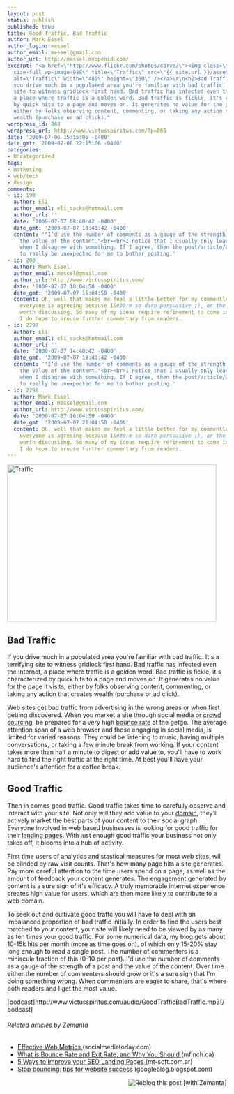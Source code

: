 ```yaml
---
layout: post
status: publish
published: true
title: Good Traffic, Bad Traffic
author: Mark Essel
author_login: messel
author_email: messel@gmail.com
author_url: http://messel.myopenid.com/
excerpt: "<a href=\"http://www.flickr.com/photos/carve/\"><img class=\"aligncenter
  size-full wp-image-988\" title=\"Traffic\" src=\"{{ site.url }}/assets/2009/07/Traffic.jpg\"
  alt=\"Traffic\" width=\"480\" height=\"360\" /></a>\r\n<h2>Bad Traffic</h2>\r\nIf
  you drive much in a populated area you're familiar with bad traffic. It's a terrifying
  site to witness gridlock first hand. Bad traffic has infected even the Internet,
  a place where traffic is a golden word. Bad traffic is fickle, it's characterized
  by quick hits to a page and moves on. It generates no value for the page it visits,
  either by folks observing content, commenting, or taking any action that creates
  wealth (purchase or ad click)."
wordpress_id: 868
wordpress_url: http://www.victusspiritus.com/?p=868
date: '2009-07-06 15:15:06 -0400'
date_gmt: '2009-07-06 22:15:06 -0400'
categories:
- Uncategorized
tags:
- marketing
- web/tech
- design
comments:
- id: 199
  author: Eli
  author_email: eli_sacks@hotmail.com
  author_url: ''
  date: '2009-07-07 08:40:42 -0400'
  date_gmt: '2009-07-07 13:40:42 -0400'
  content: '"I’d use the number of comments as a gauge of the strength of a post and
    the value of the content."<br><br>I notice that I usually only leave comments
    when I disagree with something. If I agree, then the post/article/whatever has
    to really be unexpected for me to bother posting.'
- id: 200
  author: Mark Essel
  author_email: messel@gmail.com
  author_url: http://www.victusspiritus.com/
  date: '2009-07-07 10:04:50 -0400'
  date_gmt: '2009-07-07 15:04:50 -0400'
  content: Oh, well that makes me feel a little better for my commentless posts. Either
    everyone is agreeing because I&#39;m so darn persuasive ;), or the message isn&#39;t
    worth discussing. So many of my ideas require refinement to come into practice.
    I do hope to arouse further commentary from readers.
- id: 2297
  author: Eli
  author_email: eli_sacks@hotmail.com
  author_url: ''
  date: '2009-07-07 14:40:42 -0400'
  date_gmt: '2009-07-07 19:40:42 -0400'
  content: '"I’d use the number of comments as a gauge of the strength of a post and
    the value of the content."<br><br>I notice that I usually only leave comments
    when I disagree with something. If I agree, then the post/article/whatever has
    to really be unexpected for me to bother posting.'
- id: 2298
  author: Mark Essel
  author_email: messel@gmail.com
  author_url: http://www.victusspiritus.com/
  date: '2009-07-07 16:04:50 -0400'
  date_gmt: '2009-07-07 21:04:50 -0400'
  content: Oh, well that makes me feel a little better for my commentless posts. Either
    everyone is agreeing because I&#39;m so darn persuasive ;), or the message isn&#39;t
    worth discussing. So many of my ideas require refinement to come into practice.
    I do hope to arouse further commentary from readers.
---
```

<p><a href="http://www.flickr.com/photos/carve/"><img class="aligncenter size-full wp-image-988" title="Traffic" src="{{ site.url }}/assets/2009/07/Traffic.jpg" alt="Traffic" width="480" height="360" /></a></p>
<h2>Bad Traffic</h2>
<p>If you drive much in a populated area you're familiar with bad traffic. It's a terrifying site to witness gridlock first hand. Bad traffic has infected even the Internet, a place where traffic is a golden word. Bad traffic is fickle, it's characterized by quick hits to a page and moves on. It generates no value for the page it visits, either by folks observing content, commenting, or taking any action that creates wealth (purchase or ad click).<a id="more"></a><a id="more-868"></a></p>
<p>Web sites get bad traffic from advertising in the wrong areas or when first getting discovered. When you market a site through social media or <a class="zem_slink" title="Crowdsourcing" rel="wikipedia" href="http://en.wikipedia.org/wiki/Crowdsourcing">crowd sourcing</a>, be prepared for a very high <a class="zem_slink" title="Bounce rate" rel="wikipedia" href="http://en.wikipedia.org/wiki/Bounce_rate">bounce rate</a> at the getgo. The average attention span of a web browser and those engaging in social media, is limited for varied reasons. They could be listening to music, having multiple conversations, or taking a few minute break from working. If your content takes more than half a minute to digest or add value to, you'll have to work hard to find the right traffic at the right time. At best you'll have your audience's attention for a coffee break.</p>
<h2>Good Traffic</h2>
<p>Then in comes good traffic. Good traffic takes time to carefully observe and interact with your site. Not only will they add value to your <a class="zem_slink" title="Domain name" rel="wikipedia" href="http://en.wikipedia.org/wiki/Domain_name">domain</a>, they'll actively market the best parts of your content to their social graph. Everyone involved in web based businesses is looking for good traffic for their <a class="zem_slink" title="Landing page" rel="wikipedia" href="http://en.wikipedia.org/wiki/Landing_page">landing pages</a>. With just enough good traffic your business not only takes off, it blooms into a hub of activity.</p>
<p>First time users of analytics and stastical measures for most web sites, will be blinded by raw visit counts. That's how many page hits a site generates. Pay more careful attention to the time users spend on a page, as well as the amount of feedback your content generates. The engagement generated by content is a sure sign of it's efficacy. A truly memorable internet experience creates high value for users, which are then more likely to contribute to a web domain.</p>
<p>To seek out and cultivate good traffc you will have to deal with an imbalanced proportion of bad traffic initially. In order to find the users best matched to your content, your site will likely need to be viewed by as many as ten times your good traffic. For some numerical data, my blog gets about 10-15k hits per month (more as time goes on), of which only 15-20% stay long enough to read a single post. The number of commenters is a miniscule fraction of this (0-10 per post). I'd use the number of comments as a gauge of the strength of a post and the value of the content. Over time either the number of commenters should grow or it's a sure sign that I'm doing something wrong. When commenters are eager to share, that's where both readers and I get the most value.</p>
<p>[podcast]http://www.victusspiritus.com/audio/GoodTrafficBadTraffic.mp3[/podcast]</p>
<h6 class="zemanta-related-title" style="font-size: 1em;">Related articles by Zemanta</h6>
<ul class="zemanta-article-ul">
<li class="zemanta-article-ul-li"><a href="http://www.socialmediatoday.com/SMC/99007"> Effective Web Metrics </a> (socialmediatoday.com)</li>
<li class="zemanta-article-ul-li"><a href="http://www.mfinch.ca/blog/bounce-rate-and-exit-rate"> What is Bounce Rate and Exit Rate, and Why You Should </a> (mfinch.ca)</li>
<li class="zemanta-article-ul-li"><a href="http://www.mt-soft.com.ar/2009/06/27/5-ways-to-improve-your-seo-landing-pages/"> 5 Ways to Improve your SEO Landing Pages </a> (mt-soft.com.ar)</li>
<li class="zemanta-article-ul-li"><a href="http://googleblog.blogspot.com/2009/02/stop-bouncing-tips-for-website-success.html">Stop bouncing: tips for website success</a> (googleblog.blogspot.com)</li>
</ul>
<div class="zemanta-pixie" style="margin-top: 10px; height: 15px;"><a class="zemanta-pixie-a" title="Reblog this post [with Zemanta]" href="http://reblog.zemanta.com/zemified/654f1ea9-febb-466d-8ee6-991d10bb3d81/"><img class="zemanta-pixie-img" style="border: none; float: right;" src="http://img.zemanta.com/reblog_e.png?x-id=654f1ea9-febb-466d-8ee6-991d10bb3d81" alt="Reblog this post [with Zemanta]" /></a><span class="zem-script more-related pretty-attribution"><script src="http://static.zemanta.com/readside/loader.js" type="text/javascript"></script></span></div>
